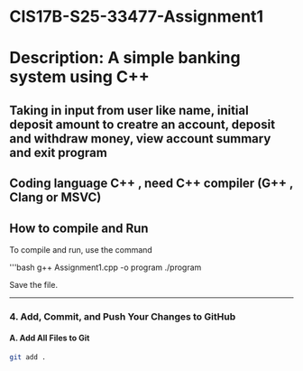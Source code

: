 # CIS17B-S25-33477-Assignment1

# Description: A simple banking system using C++

## Taking in input from user like name, initial deposit amount to creatre an account, deposit and withdraw money, view account summary and exit program

## Coding language C++ , need C++ compiler (G++ , Clang or MSVC)

## How to compile and Run
To compile and run, use the command 

'''bash
g++ Assignment1.cpp -o program
./program

Save the file.

---

### **4. Add, Commit, and Push Your Changes to GitHub**
#### **A. Add All Files to Git**
```bash
git add .
